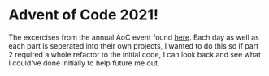 # Advent of Code 2021!

The excercises from the annual AoC event found [here](https://adventofcode.com/2021). Each day as well as each part is seperated into their own projects, I wanted to do this so if part 2 required a whole refactor to the initial code, I can look back and see what I could've done initially to help future me out.
